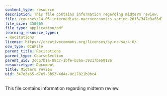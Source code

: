 ```yaml
---
content_type: resource
description: This file contains information regarding midterm review.
file: /courses/14-05-intermediate-macroeconomics-spring-2013/347e3a65d7e93b534d4a8c27021b9bc4_MIT14_05S13_midterm_revi.pdf
file_size: 350665
file_type: application/pdf
learning_resource_types:
- Recitations
license: https://creativecommons.org/licenses/by-nc-sa/4.0/
ocw_type: OCWFile
parent_title: Recitations
parent_type: CourseSection
parent_uid: 3cc67b1a-89c7-1bfe-b3aa-39217be60186
resourcetype: Document
title: Midterm review
uid: 347e3a65-d7e9-3b53-4d4a-8c27021b9bc4
---
```

This file contains information regarding midterm review.